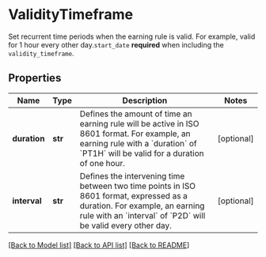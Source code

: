 # ValidityTimeframe

Set recurrent time periods when the earning rule is valid. For example, valid for 1 hour every other day.`start_date` **required** when including the `validity_timeframe`.

## Properties
Name | Type | Description | Notes
------------ | ------------- | ------------- | -------------
**duration** | **str** | Defines the amount of time an earning rule will be active in ISO 8601 format. For example, an earning rule with a &#x60;duration&#x60; of &#x60;PT1H&#x60; will be valid for a duration of one hour. | [optional] 
**interval** | **str** | Defines the intervening time between two time points in ISO 8601 format, expressed as a duration. For example, an earning rule with an &#x60;interval&#x60; of &#x60;P2D&#x60; will be valid every other day. | [optional] 

[[Back to Model list]](../README.md#documentation-for-models) [[Back to API list]](../README.md#documentation-for-api-endpoints) [[Back to README]](../README.md)


